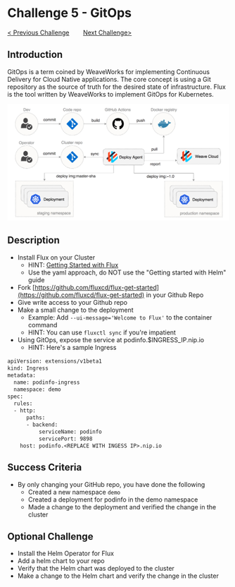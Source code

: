 # Challenge 5 - GitOps

[< Previous Challenge](./04-scaling.md)&nbsp;&nbsp;&nbsp;&nbsp;&nbsp;&nbsp;&nbsp;&nbsp;[Next Challenge>](./06-service-mesh.md)

## Introduction

GitOps is a term coined by WeaveWorks for implementing Continuous Delivery for Cloud Native applications.  The core concept is using a Git repository as the source of truth for the desired state of infrastructure.  Flux is the tool written by WeaveWorks to implement GitOps for Kubernetes.

![gitops workflow](img/gitops.png)

## Description

- Install Flux on your Cluster
    - HINT: [Getting Started with Flux](https://docs.fluxcd.io/en/latest/tutorials/get-started/)
    - Use the yaml approach, do NOT use the "Getting started with Helm" guide
- Fork [https://github.com/fluxcd/flux-get-started](https://github.com/fluxcd/flux-get-started) in your Github Repo
- Give write access to your Github repo
- Make a small change to the deployment
    - Example: Add `--ui-message='Welcome to Flux'` to the container command
    - HINT: You can use `fluxctl sync` if you're impatient
- Using GitOps, expose the service at podinfo.$INGRESS_IP.nip.io
    - HINT: Here's a sample Ingress 

```
apiVersion: extensions/v1beta1
kind: Ingress
metadata:
  name: podinfo-ingress
  namespace: demo
spec:
  rules:
  - http:
      paths:
      - backend:
          serviceName: podinfo
          servicePort: 9898
    host: podinfo.<REPLACE WITH INGESS IP>.nip.io
```

## Success Criteria

- By only changing your GitHub repo, you have done the following
    - Created a new namespace `demo`
    - Created a deployment for podinfo in the demo namespace
    - Made a change to the deployment and verified the change in the cluster

## Optional Challenge

- Install the Helm Operator for Flux
- Add a helm chart to your repo
- Verify that the Helm chart was deployed to the cluster
- Make a change to the Helm chart and verify the change in the cluster
